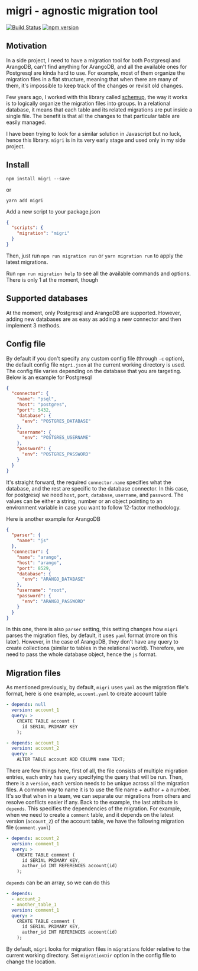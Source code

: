 # migri - agnostic migration tool

[![Build Status](https://travis-ci.org/tanqhnguyen/migri.svg?branch=master)](https://travis-ci.org/tanqhnguyen/migri)
[![npm version](https://badge.fury.io/js/migri.svg)](https://badge.fury.io/js/migri)

## Motivation
In a side project, I need to have a migration tool for both Postgresql and ArangoDB, can't find anything for ArangoDB, and all the available ones for Postgresql are kinda hard to use. For example, most of them organize the migration files in a flat structure, meaning that when there are many of them, it's impossible to keep track of the changes or revisit old changes.

Few years ago, I worked with this library called [schemup](https://github.com/brendonh/schemup), the way it works is to logically organize the migration files into groups. In a relational database, it means that each table and its related migrations are put inside a single file. The benefit is that all the changes to that particular table are easily managed.

I have been trying to look for a similar solution in Javascript but no luck, hence this library. `migri` is in its very early stage and used only in my side project.

## Install

```
npm install migri --save
```

or

```
yarn add migri
```

Add a new script to your package.json

```json
{
  "scripts": {
    "migration": "migri"
  }
}
```

Then, just run `npm run migration run` or `yarn migration run` to apply the latest migrations.

Run `npm run migration help` to see all the available commands and options. There is only 1 at the moment, though

## Supported databases
At the moment, only Postgresql and ArangoDB are supported. However, adding new databases are as easy as adding a new connector and then implement 3 methods.

## Config file
By default if you don't specify any custom config file (through `-c` option), the default config file `migri.json` at the current working directory is used. The config file varies depending on the database that you are targeting. Below is an example for Postgresql

```json
{
  "connector": {
    "name": "psql",
    "host": "postgres",
    "port": 5432,
    "database": {
      "env": "POSTGRES_DATABASE"
    },
    "username": {
      "env": "POSTGRES_USERNAME"
    },
    "password": {
      "env": "POSTGRES_PASSWORD"
    }
  }
}
```

It's straight forward, the required `connector.name` specifies what the database, and the rest are specific to the database connector. In this case, for postgresql we need `host`, `port`, `database`, `username`, and `password`. The values can be either a string, number or an object pointing to an environment variable in case you want to follow 12-factor methodology.

Here is another example for ArangoDB

```json
{
  "parser": {
    "name": "js"
  },
  "connector": {
    "name": "arango",
    "host": "arango",
    "port": 8529,
    "database": {
      "env": "ARANGO_DATABASE"
    },
    "username": "root",
    "password": {
      "env": "ARANGO_PASSWORD"
    }
  }
}
```

In this one, there is also `parser` setting, this setting changes how `migri` parses the migration files, by default, it uses `yaml` format (more on this later). However, in the case of ArangoDB, they don't have any query to create collections (similar to tables in the relational world). Therefore, we need to pass the whole database object, hence the `js` format.

## Migration files

As mentioned previously, by default, `migri` uses `yaml` as the migration file's format, here is one example, `account.yaml` to create account table

```yaml
- depends: null
  version: account_1
  query: >
    CREATE TABLE account (
      id SERIAL PRIMARY KEY
    );

- depends: account_1
  version: account_2
  query: >
    ALTER TABLE account ADD COLUMN name TEXT;
```

There are few things here, first of all, the file consists of multiple migration entries, each entry has `query` specifying the query that will be run. Then, there is a `version`, each version needs to be unique across all the migration files. A common way to name it is to use the file name + author + a number. It's so that when in a team, we can separate our migrations from others and resolve conflicts easier if any. Back to the example, the last attribute is `depends`. This specifies the dependencies of the migration. For example, when we need to create a `comment` table, and it depends on the latest version (`account_2`) of the account table, we have the following migration file (`comment.yaml`)

```yaml
- depends: account_2
  version: comment_1
  query: >
    CREATE TABLE comment (
      id SERIAL PRIMARY KEY,
      author_id INT REFERENCES account(id)
    );
```

`depends` can be an array, so we can do this

```yaml
- depends:
  - account_2
  - another_table_1
  version: comment_1
  query: >
    CREATE TABLE comment (
      id SERIAL PRIMARY KEY,
      author_id INT REFERENCES account(id)
    );
```

By default, `migri` looks for migration files in `migrations` folder relative to the current working directory. Set `migrationDir` option in the config file to change the location.